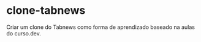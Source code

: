 # clone-tabnews

Criar um clone do Tabnews como forma de aprendizado baseado na aulas do curso.dev.
